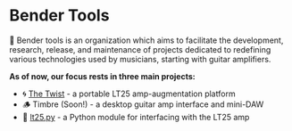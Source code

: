 # Bender Tools

🎹 Bender tools is an organization which aims to facilitate the development, research, release, and maintenance of projects dedicated to redefining various technologies used by musicians, starting with guitar amplifiers.

**As of now, our focus rests in three main projects:**

- 🌀 [The Twist](https://github.com/bendertools/the-twist) - a portable LT25 amp-augmentation platform
- 🪵 Timbre (Soon!) - a desktop guitar amp interface and mini-DAW
- 🎸 [lt25.py](https://github.com/bendertools/lt25.py) - a Python module for interfacing with the LT25 amp
